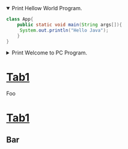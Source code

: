 <details open>
<summary>Print Hellow World Program.</summary>
<p>

```java
class App{  
    public static void main(String args[]){  
     System.out.println("Hello Java");  
    }  
}  
```

</p>
</details> 

<details>
<summary>Print Welcome to PC Program.</summary>
<p>

```java
class App{  
    public static void main(String args[]){  
     System.out.print("Welcome to PC.");  
    }  
}  
```

</p>
</details> 

# [Tab1](#tab/id1/condition1)
Foo
# [Tab1](#tab/id2)
Bar
---
